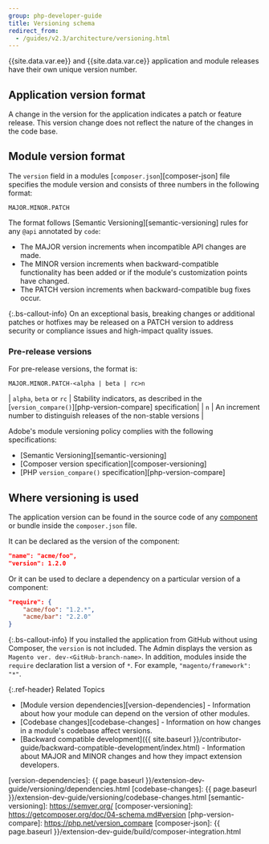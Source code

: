 ```yaml
---
group: php-developer-guide
title: Versioning schema
redirect_from:
  - /guides/v2.3/architecture/versioning.html
---
```


{{site.data.var.ee}} and {{site.data.var.ce}} application and module releases have their own unique version number.

## Application version format

A change in the version for the application indicates a patch or feature release.
This version change does not reflect the nature of the changes in the code base.

## Module version format

The `version` field in a modules [`composer.json`][composer-json] file specifies the module version and consists of three numbers in the following format:

`MAJOR.MINOR.PATCH`

The format follows [Semantic Versioning][semantic-versioning] rules for any `@api` annotated by `code`:

*  The MAJOR version increments when incompatible API changes are made.
*  The MINOR version increments when backward-compatible functionality has been added or if the module's customization points have changed.
*  The PATCH version increments when backward-compatible bug fixes occur.

{:.bs-callout-info}
On an exceptional basis, breaking changes or additional patches or hotfixes may be released on a PATCH version to address security or compliance issues and high-impact quality issues.

### Pre-release versions

For pre-release versions, the format is:

`MAJOR.MINOR.PATCH-<alpha | beta | rc>n`

| `alpha`, `beta` or `rc` | Stability indicators, as described in the [`version_compare()`][php-version-compare] specification|
| `n` | An increment number to distinguish releases of the non-stable versions |

Adobe's module versioning policy complies with the following specifications:

*  [Semantic Versioning][semantic-versioning]
*  [Composer version specification][composer-versioning]
*  [PHP `version_compare()` specification][php-version-compare]

## Where versioning is used

The application version can be found in the source code of any [component](https://glossary.magento.com/magento-component) or bundle inside the `composer.json` file.

It can be declared as the version of the component:

```json
"name": "acme/foo",
"version": 1.2.0
```

Or it can be used to declare a dependency on a particular version of a component:

```json
"require": {
    "acme/foo": "1.2.*",
    "acme/bar": "2.2.0"
}
```

{:.bs-callout-info}
If you installed the application from GitHub without using Composer, the `version` is not included. The Admin displays the version as `Magento ver. dev-<GitHub-branch-name>`. In addition, modules inside the `require` declaration list a version of `*`. For example, `"magento/framework": "*"`.

{:.ref-header}
Related Topics

*  [Module version dependencies][version-dependencies] - Information about how your module can depend on the version of other modules.
*  [Codebase changes][codebase-changes] - Information on how changes in a module's codebase affect versions.
*  [Backward compatible development]({{ site.baseurl }}/contributor-guide/backward-compatible-development/index.html) - Information about MAJOR and MINOR changes and how they impact extension developers.

[version-dependencies]: {{ page.baseurl }}/extension-dev-guide/versioning/dependencies.html
[codebase-changes]: {{ page.baseurl }}/extension-dev-guide/versioning/codebase-changes.html
[semantic-versioning]: https://semver.org/
[composer-versioning]: https://getcomposer.org/doc/04-schema.md#version
[php-version-compare]: https://php.net/version_compare
[composer-json]: {{ page.baseurl }}/extension-dev-guide/build/composer-integration.html
